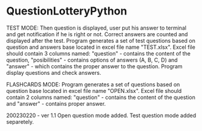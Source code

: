 # QuestionLotteryPython

TEST MODE: Then question is displayed, user put his answer to terminal and get notification if he is right or not. Correct answers are counted and displayed after the test. Program generates a set of test questions based on question and answers base located in excel file name "TEST.xlsx". Excel file should contain 3 columns named: "question" - contains the content of the question, "posibilities" - contains options of answers (A, B, C, D) and "answer" - which contains the proper answer to the question. Program display questions and check answers.

FLASHCARDS MODE: Program generates a set of questions based on question base located in excel file name "OPEN.xlsx". Excel file should contain 2 columns named: "question" - contains the content of the question and "answer" - contains proper answer.

200230220 - ver 1.1 Open question mode added. Test question mode added separetely.
